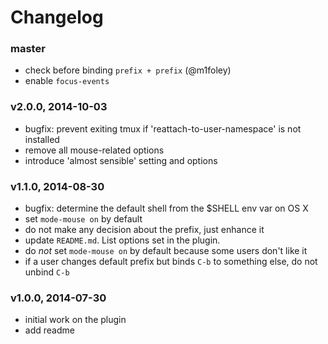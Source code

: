 # Changelog

### master
- check before binding `prefix + prefix` (@m1foley)
- enable `focus-events`

### v2.0.0, 2014-10-03
- bugfix: prevent exiting tmux if 'reattach-to-user-namespace' is not installed
- remove all mouse-related options
- introduce 'almost sensible' setting and options

### v1.1.0, 2014-08-30
- bugfix: determine the default shell from the $SHELL env var on OS X
- set `mode-mouse on` by default
- do not make any decision about the prefix, just enhance it
- update `README.md`. List options set in the plugin.
- do *not* set `mode-mouse on` by default because some users don't like it
- if a user changes default prefix but binds `C-b` to something else, do not
  unbind `C-b`

### v1.0.0, 2014-07-30
- initial work on the plugin
- add readme
